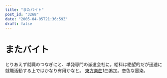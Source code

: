 ```yaml
---
title: "またバイト"
post_id: "3268"
date: "2005-04-05T21:36:59Z"
draft: false
---
```


# またバイト

とりあえず就職のつなぎにと、単発専門の派遣会社に。給料は絶望的だが迅速に就職活動する上ではかなり有用かなと。 [東方楽曲](/3267)1曲追加。恋色な墨染。
